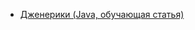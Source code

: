 - <a href="http://www.quizful.net/post/java-generics-tutorial">Дженерики (Java, обучающая статья)</a>